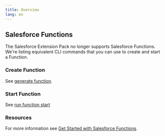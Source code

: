 ```yaml
---
title: Overview
lang: en
---
```


## Salesforce Functions

The Salesforce Extension Pack no longer supports Salesforce Functions. We're listing equivalent CLI commands that you can use to create and start a Function.

### Create Function

See [generate function](https://developer.salesforce.com/docs/atlas.en-us.sfdx_cli_reference.meta/sfdx_cli_reference/cli_reference_generate_commands_unified.htm#cli_reference_generate_function_unified). 

### Start Function

See [run function start](https://developer.salesforce.com/docs/atlas.en-us.sfdx_cli_reference.meta/sfdx_cli_reference/cli_reference_run_commands_unified.htm#cli_reference_run_function_start_unified)


### Resources

For more information see [Get Started with Salesforce Functions](https://developer.salesforce.com/docs/platform/functions/guide/index.html).
